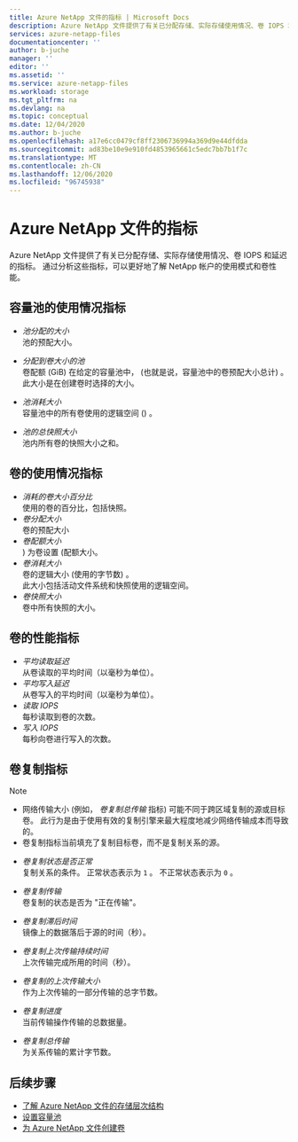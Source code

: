 ```yaml
---
title: Azure NetApp 文件的指标 | Microsoft Docs
description: Azure NetApp 文件提供了有关已分配存储、实际存储使用情况、卷 IOPS 和延迟的指标。 使用这些指标来了解使用情况和性能。
services: azure-netapp-files
documentationcenter: ''
author: b-juche
manager: ''
editor: ''
ms.assetid: ''
ms.service: azure-netapp-files
ms.workload: storage
ms.tgt_pltfrm: na
ms.devlang: na
ms.topic: conceptual
ms.date: 12/04/2020
ms.author: b-juche
ms.openlocfilehash: a17e6cc0479cf8ff2306736994a369d9e44dfdda
ms.sourcegitcommit: ad83be10e9e910fd4853965661c5edc7bb7b1f7c
ms.translationtype: MT
ms.contentlocale: zh-CN
ms.lasthandoff: 12/06/2020
ms.locfileid: "96745938"
---
```

# <a name="metrics-for-azure-netapp-files"></a>Azure NetApp 文件的指标

Azure NetApp 文件提供了有关已分配存储、实际存储使用情况、卷 IOPS 和延迟的指标。 通过分析这些指标，可以更好地了解 NetApp 帐户的使用模式和卷性能。  

## <a name="usage-metrics-for-capacity-pools"></a><a name="capacity_pools"></a>容量池的使用情况指标

- *池分配的大小*   
    池的预配大小。

- *分配到卷大小的池*  
    卷配额 (GiB) 在给定的容量池中， (也就是说，容量池中的卷预配大小总计) 。  
    此大小是在创建卷时选择的大小。  

- *池消耗大小*  
    容量池中的所有卷使用的逻辑空间 () 。  

- *池的总快照大小*    
    池内所有卷的快照大小之和。

## <a name="usage-metrics-for-volumes"></a><a name="volumes"></a>卷的使用情况指标

- *消耗的卷大小百分比*    
    使用的卷的百分比，包括快照。  
- *卷分配大小*   
    卷的预配大小
- *卷配额大小*    
    ) 为卷设置 (配额大小。   
- *卷消耗大小*   
    卷的逻辑大小 (使用的字节数) 。  
    此大小包括活动文件系统和快照使用的逻辑空间。  
- *卷快照大小*   
   卷中所有快照的大小。  

## <a name="performance-metrics-for-volumes"></a>卷的性能指标

- *平均读取延迟*   
    从卷读取的平均时间（以毫秒为单位）。
- *平均写入延迟*   
    从卷写入的平均时间（以毫秒为单位）。
- *读取 IOPS*   
    每秒读取到卷的次数。
- *写入 IOPS*   
    每秒向卷进行写入的次数。
<!-- These two metrics are not yet available, until ~ 2020.09
- *Read MiB/s*   
    Read throughput in bytes per second.
- *Write MiB/s*   
    Write throughput in bytes per second.
--> 
<!-- ANF-4128; 2020.07
- *Pool Provisioned Throughput*   
    The total throughput a capacity pool can provide to its volumes based on "Pool Provisioned Size" and "Service Level".
- *Pool Allocated to Volume Throughput*   
    The total throughput allocated to volumes in a given capacity pool (that is, the total of the volumes' allocated throughput in the capacity pool).
-->

<!-- ANF-6443; 2020.11
- *Pool Consumed Throughput*    
    The total throughput being consumed by volumes in a given capacity pool.
-->


## <a name="volume-replication-metrics"></a><a name="replication"></a>卷复制指标

> [!NOTE] 
> * 网络传输大小 (例如， *卷复制总传输* 指标) 可能不同于跨区域复制的源或目标卷。 此行为是由于使用有效的复制引擎来最大程度地减少网络传输成本而导致的。
> * 卷复制指标当前填充了复制目标卷，而不是复制关系的源。

- *卷复制状态是否正常*   
    复制关系的条件。 正常状态表示为 `1` 。 不正常状态表示为 `0` 。

- *卷复制传输*    
    卷复制的状态是否为 "正在传输"。 
 
- *卷复制滞后时间*   
    镜像上的数据落后于源的时间（秒）。 

- *卷复制上次传输持续时间*   
    上次传输完成所用的时间（秒）。 

- *卷复制的上次传输大小*    
    作为上次传输的一部分传输的总字节数。 

- *卷复制进度*    
    当前传输操作传输的总数据量。 

- *卷复制总传输*   
    为关系传输的累计字节数。 

## <a name="next-steps"></a>后续步骤

* [了解 Azure NetApp 文件的存储层次结构](azure-netapp-files-understand-storage-hierarchy.md)
* [设置容量池](azure-netapp-files-set-up-capacity-pool.md)
* [为 Azure NetApp 文件创建卷](azure-netapp-files-create-volumes.md)
